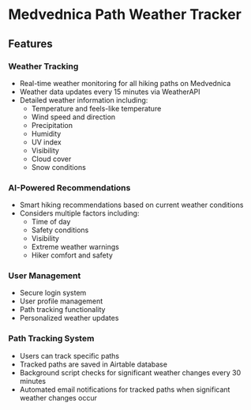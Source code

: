 # Medvednica Path Weather Tracker

## Features

### Weather Tracking

* Real-time weather monitoring for all hiking paths on Medvednica
* Weather data updates every 15 minutes via WeatherAPI
* Detailed weather information including:  
   * Temperature and feels-like temperature  
   * Wind speed and direction  
   * Precipitation  
   * Humidity  
   * UV index  
   * Visibility  
   * Cloud cover  
   * Snow conditions

### AI-Powered Recommendations

* Smart hiking recommendations based on current weather conditions
* Considers multiple factors including:  
   * Time of day  
   * Safety conditions  
   * Visibility  
   * Extreme weather warnings  
   * Hiker comfort and safety

### User Management

* Secure login system
* User profile management
* Path tracking functionality
* Personalized weather updates

### Path Tracking System

* Users can track specific paths
* Tracked paths are saved in Airtable database
* Background script checks for significant weather changes every 30 minutes
* Automated email notifications for tracked paths when significant weather changes occur
